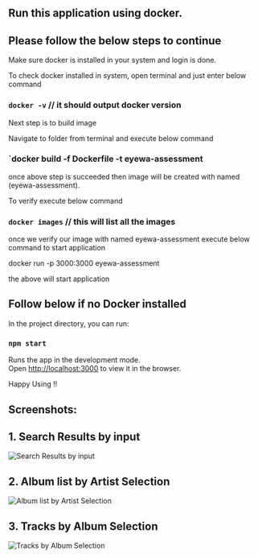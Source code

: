 ## Run this application using docker.

## Please follow the below steps to continue

Make sure docker is installed in your system and login is done.

To check docker installed in system, open terminal and just enter below command

### `docker -v` // it should output docker version

Next step is to build image

Navigate to folder from terminal and execute below command

### `docker build -f Dockerfile -t eyewa-assessment

once above step is succeeded then image will be created with named (eyewa-assessment).

To verify execute below command

### `docker images` // this will list all the images

once we verify our image with named eyewa-assessment execute below command to start application

docker run -p 3000:3000 eyewa-assessment

the above will start application

## Follow below if no Docker installed

In the project directory, you can run:

### `npm start`

Runs the app in the development mode.\
Open [http://localhost:3000](http://localhost:3000) to view it in the browser.

Happy Using !!

## Screenshots:

## 1. Search Results by input

![Search Results by input](https://github.com/nmanikumar5/deezer-eyewa/tree/main/public/search-results.png)

## 2. Album list by Artist Selection

![Album list by Artist Selection](https://github.com/nmanikumar5/deezer-eyewa/tree/main/public/artist-album-list.png)

## 3. Tracks by Album Selection

![Tracks by Album Selection](https://github.com/nmanikumar5/deezer-eyewa/tree/main/public/tracks-by-album.png)
